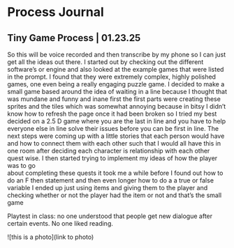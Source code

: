 # Process Journal

## Tiny Game Process | 01.23.25
So this will be voice recorded and then transcribe by my phone so I can just get all the ideas out there. I started 
out by checking out the different software’s or engine and also looked at the example games that were listed in the 
prompt. I found that they were extremely complex, highly polished games, one even being a really engaging puzzle 
game. I decided to make a small game based around the idea of waiting in a line because I thought that was mundane 
and funny and inane first the first parts were creating these sprites and the tiles which was somewhat annoying 
because in bitsy I didn’t know how to refresh the page once it had been broken so I tried my best decided on a 2.5 
D game where you are the last in line and you have to help everyone else in line solve their issues before you can 
be first in line. The next steps were coming up with a little stories that each person would have and how to 
connect them with each other such that I would all have this in one room after deciding each character is 
relationship with each other quest wise. I then started trying to implement my ideas of how the player was to go  
about completing these quests it took me a while before I found out how to do an F then statement and then even 
longer how to do a a true or false variable I ended up just using items and giving them to the player and checking 
whether or not the player had the item or not and that’s the small game

Playtest in class: no one understood that people get new dialogue after certain events. No one liked reading.

 ![this is a photo](link to photo)